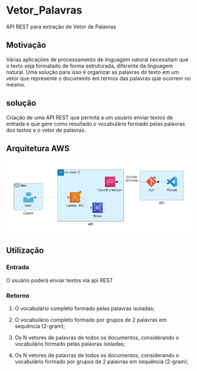 # Vetor_Palavras

API REST para extração de Vetor de Palavras

## Motivação
Várias aplicações de processamento de linguagem natural necessitam que o texto seja formatado de forma estruturada, diferente da linguagem natural. Uma solução para isso é organizar as palavras do texto em um vetor que represente o documento em termos das palavras que ocorrem no mesmo.

## solução
Criação de uma API REST que permita a um usuário enviar textos de entrada e que gere como resultado o vocabulário formado pelas palavras dos textos e o vetor de palavras.

## Arquitetura AWS

![alt text](/Imagens/Arquitetura.jpg?raw=true "Arquitetura Vetor Palavras")

## Utilização
### Entrada
O usuário poderá enviar textos via api REST 

### Retorno
1. O vocabulário completo formado pelas palavras isoladas;

2. O vocabulário completo formado por grupos de 2 palavras em sequência (2-gram);

3. Os N vetores de palavras de todos os documentos, considerando o vocabulário formado pelas palavras isoladas;

4. Os N vetores de palavras de todos os documentos, considerando o vocabulário formado por grupos de 2 palavras em sequência (2-gram);